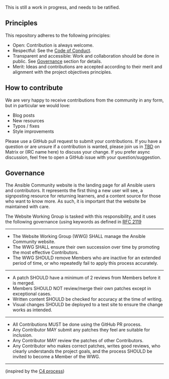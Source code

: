 This is still a work in progress, and needs to be ratified.

## Principles

This repository adheres to the following principles:

- Open: Contribution is always welcome.
- Respectful: See the [Code of Conduct](CODE_OF_CONDUCT.md).
- Transparent and accessible: Work and collaboration should be done in public.
  See [Governance](#governance) section for details.
- Merit: Ideas and contributions are accepted according to their merit and
  alignment with the project objectives principles.

## How to contribute

We are very happy to receive contributions from the community in any form, but in particular we would love:
- Blog posts
- New resources
- Typos / fixes
- Style improvements

Please use a GitHub pull request to submit your contributions. If you have a
question or are unsure if a contribution is wanted, please join us in
[TBD](#channel-name-here) on Matrix  or (IRC name here) to discuss your change. If
you prefer async discussion, feel free to open a GitHub issue with your
question/suggestion.

## Governance

The Ansible Community website is the landing page for all Ansible users and
contributors. It represents the first thing a new user will see, a signposting
resource for returning learners, and a content source for those who want to
know more. As such, it is important that the website be maintained with care.

The Website Working Group is tasked with this responsibility, and it uses the
following governance (using keywords as defined in [RFC
2119](https://www.rfc-editor.org/rfc/rfc2119)

---
- The Website Working Group (WWG) SHALL manage the Ansible Community website.
- The WWG SHALL ensure their own succession over time by promoting the most
  effective Contributors.
- The WWG SHOULD remove Members who are inactive for an extended period of
  time, or who repeatedly fail to apply this process accurately.
---
- A patch SHOULD have a minimum of 2 reviews from Members before it is merged.
- Members SHOULD NOT review/merge their own patches except in exceptional
  cases.
- Written content SHOULD be checked for accuracy at the time of writing.
- Visual changes SHOULD be deployed to a test site to ensure the change works
  as intended.
---
- All Contributions MUST be done using the GitHub PR process.
- Any Contributor MAY submit any patches they feel are suitable for inclusion.
- Any Contributor MAY review the patches of other Contributors. 
- Any Contributor who makes correct patches, writes good reviews, who clearly
  understands the project goals, and the process SHOULD be invited to become a
  Member of the WWG.
---

(inspired by the [C4 process](https://rfc.zeromq.org/spec/42))
